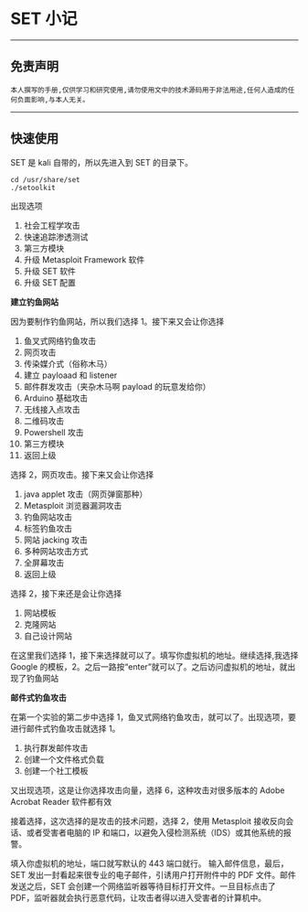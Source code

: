 # SET 小记

---

## 免责声明

`本人撰写的手册,仅供学习和研究使用,请勿使用文中的技术源码用于非法用途,任何人造成的任何负面影响,与本人无关。`

---

## 快速使用
SET 是 kali 自带的，所以先进入到 SET 的目录下。
```
cd /usr/share/set
./setoolkit
```

出现选项
1. 社会工程学攻击
2. 快速追踪渗透测试
3. 第三方模块
4. 升级 Metasploit Framework 软件
5. 升级 SET 软件
6. 升级 SET 配置

**建立钓鱼网站**

因为要制作钓鱼网站，所以我们选择 1。接下来又会让你选择
1. 鱼叉式网络钓鱼攻击
2. 网页攻击
3. 传染媒介式（俗称木马）
4. 建立 payloaad 和 listener
5. 邮件群发攻击（夹杂木马啊 payload 的玩意发给你）
6. Arduino 基础攻击
7. 无线接入点攻击
8. 二维码攻击
9. Powershell 攻击
10. 第三方模块
99. 返回上级

选择 2，网页攻击。接下来又会让你选择
1. java applet 攻击（网页弹窗那种）
2. Metasploit 浏览器漏洞攻击
3. 钓鱼网站攻击
4. 标签钓鱼攻击
5. 网站 jacking 攻击
6. 多种网站攻击方式
7. 全屏幕攻击
99. 返回上级

选择 2，接下来还是会让你选择
1. 网站模板
2. 克隆网站
3. 自己设计网站

在这里我们选择 1，接下来选择就可以了。填写你虚拟机的地址。继续选择,我选择 Google 的模板，2。之后一路按“enter”就可以了。之后访问虚拟机的地址，就出现了钓鱼网站

**邮件式钓鱼攻击**

在第一个实验的第二步中选择 1，鱼叉式网络钓鱼攻击，就可以了。出现选项，要进行邮件式钓鱼攻击就选择 1。

1. 执行群发邮件攻击
2. 创建一个文件格式负载
3. 创建一个社工模板

又出现选项，这是让你选择攻击向量，选择 6，这种攻击对很多版本的 Adobe Acrobat Reader 软件都有效

接着选择，这次选择的是攻击的技术问题，选择 2，使用 Metasploit 接收反向会话、或者受害者电脑的 IP 和端口，以避免入侵检测系统（IDS）或其他系统的报警。

填入你虚拟机的地址，端口就写默认的 443 端口就行。
输入邮件信息，最后，SET 发出一封看起来很专业的电子邮件，引诱用户打开附件中的 PDF 文件。邮件发送之后，SET 会创建一个网络监听器等待目标打开文件。一旦目标点击了 PDF，监听器就会执行恶意代码，让攻击者得以进入受害者的计算机中。
